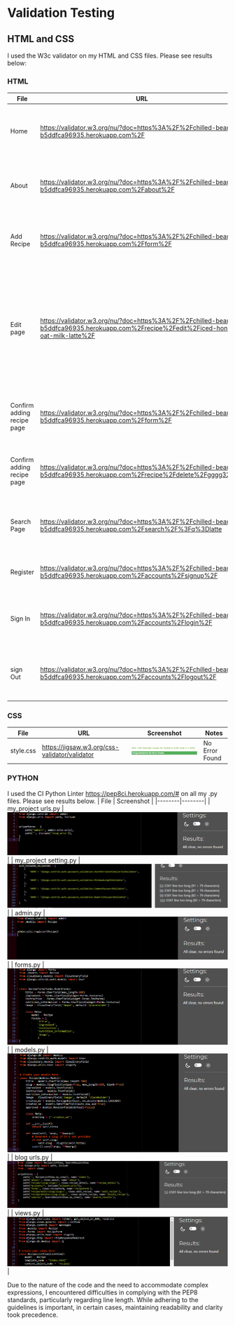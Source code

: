 # Validation Testing

## HTML and CSS

I used the W3c validator on my HTML and CSS files.  Please see results below:


### HTML

| File | URL | Screenshot | Notes |
|--------|--------|--------|--------|
| Home | https://validator.w3.org/nu/?doc=https%3A%2F%2Fchilled-beans-b5ddfca96935.herokuapp.com%2F | ![Screenshot](static/images/home-w3c.PNG) | Document checking completed. No errors or warnings to show |
| About | https://validator.w3.org/nu/?doc=https%3A%2F%2Fchilled-beans-b5ddfca96935.herokuapp.com%2Fabout%2F | ![Screenshot](static/images/about-w3c.PNG) | Document checking completed. No errors or warnings to show |
| Add Recipe | https://validator.w3.org/nu/?doc=https%3A%2F%2Fchilled-beans-b5ddfca96935.herokuapp.com%2Fform%2F | ![Screenshot](static/images/add_recipe-w3c.PNG) | Document checking completed. No errors or warnings to show |
| Edit page | https://validator.w3.org/nu/?doc=https%3A%2F%2Fchilled-beans-b5ddfca96935.herokuapp.com%2Frecipe%2Fedit%2Ficed-honey-oat-milk-latte%2F | ![Screenshot](static/images/edit-w3c.PNG) | The form will be submitted to the same view that renders it, leaving the action attribute empty (action="") is a common practice in Django |
| Confirm adding recipe page | https://validator.w3.org/nu/?doc=https%3A%2F%2Fchilled-beans-b5ddfca96935.herokuapp.com%2Fform%2F | ![Screenshot](static/images/confirm-add-w3c.PNG) | Document checking completed. No errors or warnings to show |
| Confirm adding recipe page | https://validator.w3.org/nu/?doc=https%3A%2F%2Fchilled-beans-b5ddfca96935.herokuapp.com%2Frecipe%2Fdelete%2Fgggg32%2F | ![Screenshot](static/images/confirm-delete-w3c.PNG) | Document checking completed. No errors or warnings to show |
| Search Page | https://validator.w3.org/nu/?doc=https%3A%2F%2Fchilled-beans-b5ddfca96935.herokuapp.com%2Fsearch%2F%3Fq%3Dlatte | ![Screenshot](static/images/search-w3c.PNG) | Document checking completed. No errors or warnings to show |
| Register | https://validator.w3.org/nu/?doc=https%3A%2F%2Fchilled-beans-b5ddfca96935.herokuapp.com%2Faccounts%2Fsignup%2F | ![Screenshot](static/images/register-w3c.PNG) | Error within AllAuth |
| Sign In | https://validator.w3.org/nu/?doc=https%3A%2F%2Fchilled-beans-b5ddfca96935.herokuapp.com%2Faccounts%2Flogin%2F | ![Screenshot](static/images/signin-w3c.PNG) | Document checking completed. No errors or warnings to show |
| sign Out | https://validator.w3.org/nu/?doc=https%3A%2F%2Fchilled-beans-b5ddfca96935.herokuapp.com%2Faccounts%2Flogout%2F | ![Screenshot](static/images/signout-w3c.PNG) | Document checking completed. No errors or warnings to show |   


### CSS

| File |  URL | Screenshot | Notes |
|--------|--------|--------|--------|
| style.css | https://jigsaw.w3.org/css-validator/validator | ![Screenshot](static/images/css-w3c.PNG) | No Error Found |


### PYTHON

I used the CI Python Linter https://pep8ci.herokuapp.com/# on all my .py files. Please see results below.
| File | Screenshot |
|--------|--------|
| my_project urls.py | ![Screenshot](static/images/project-url.py-validator.PNG) |
| my_project setting.py | ![Screenshot](static/images/setting.py-validator.PNG) |
| admin.py | ![Screenshot](static/images/admin.py-validate.PNG) |
| forms.py | ![Screenshot](static/images/forms.py-validate.PNG) |
| models.py | ![Screenshot](static/images/models.py-validator.PNG) |
| blog urls.py | ![Screenshot](static/images/recipe-url-validator.PNG) |
| views.py | ![Screenshot](static/images/views.py-validator.PNG) |

Due to the nature of the code and the need to accommodate complex expressions, I encountered difficulties in complying with the PEP8 standards, particularly regarding line length. While adhering to the guidelines is important, in certain cases, maintaining readability and clarity took precedence.